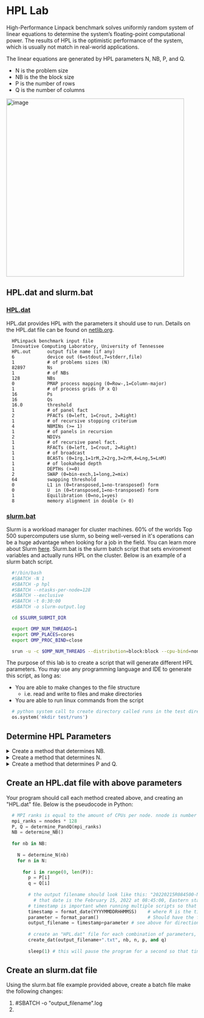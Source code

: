 # HPL Lab
High-Performance Linpack benchmark solves uniformly random system of linear equations to determine the system’s floating-point computational power. The results of HPL is the optimistic performance of the system, which is usually not match in real-world applications.

The linear equations are generated by HPL parameters N, NB, P, and Q.
- N is the problem size
- NB is the the block size
- P is the number of rows
- Q is the number of columns
  
<img width="468" alt="image" src="https://user-images.githubusercontent.com/11095946/153784916-f6468e90-9f78-4e48-8387-11cf9883e9f0.png">

## HPL.dat and slurm.bat
  ### [HPL.dat](HPL.dat)
  HPL.dat provides HPL with the parameters it should use to run. Details on the HPL.dat file can be found on [netlib.org](https://www.netlib.org/benchmark/hpl/tuning.html).
  ```
    HPLinpack benchmark input file
    Innovative Computing Laboratory, University of Tennessee
    HPL.out      output file name (if any) 
    6            device out (6=stdout,7=stderr,file)
    1            # of problems sizes (N)
    82897        Ns
    1            # of NBs
    128          NBs
    0            PMAP process mapping (0=Row-,1=Column-major)
    1            # of process grids (P x Q)
    16           Ps
    16           Qs
    16.0         threshold
    1            # of panel fact
    2            PFACTs (0=left, 1=Crout, 2=Right)
    1            # of recursive stopping criterium
    4            NBMINs (>= 1)
    1            # of panels in recursion
    2            NDIVs
    1            # of recursive panel fact.
    1            RFACTs (0=left, 1=Crout, 2=Right)
    1            # of broadcast
    1            BCASTs (0=1rg,1=1rM,2=2rg,3=2rM,4=Lng,5=LnM)
    1            # of lookahead depth
    1            DEPTHs (>=0)
    2            SWAP (0=bin-exch,1=long,2=mix)
    64           swapping threshold
    0            L1 in (0=transposed,1=no-transposed) form
    0            U  in (0=transposed,1=no-transposed) form
    1            Equilibration (0=no,1=yes)
    8            memory alignment in double (> 0)
  ```
  
  
  
  ### [slurm.bat](slurm.bat)
  Slurm is a workload manager for cluster machines. 60% of the worlds Top 500 supercomputers use slurm, so being well-versed in it's operations can be a huge advantage when looking for a job in the field. You can learn more about Slurm [here](https://slurm.schedmd.com/overview.html). Slurm.bat is the slurm batch script that sets enviroment variables and actually runs HPL on the cluster. Below is an example of a slurm batch script.
  
  ```bash
    #!/bin/bash
    #SBATCH -N 1
    #SBATCH -p hpl
    #SBATCH --ntasks-per-node=128
    #SBATCH --exclusive
    #SBATCH -t 0:30:00
    #SBATCH -o slurm-output.log

    cd $SLURM_SUBMIT_DIR

    export OMP_NUM_THREADS=1
    export OMP_PLACES=cores
    export OMP_PROC_BIND=close

    srun -u -c $OMP_NUM_THREADS --distribution=block:block --cpu-bind=none ./xhpl | tee hpl.out
  ```
</details>

The purpose of this lab is to create a script that will generate different HPL parameters. You may use any programming language and IDE to generate this script, as long as:
- You are able to make changes to the file structure
  - i.e. read and write to files and make directories
- You are able to run linux commands from the script
```python
  # python system call to create directory called runs in the test directory
  os.system('mkdir test/runs')
```
## Determine HPL Parameters
<details>
  <summary> Create a method that determines NB.</summary>
  
  - NB is the block size:
    - Want NB to be large enough to give good DGEMM performance
    - If NB is too large, the cache efficiency begins to drop
    - Different DGEMM libraries may have different optimal NB values, but usually that value is a multiple of 8
     - Hint: restrict your testing to 64 <= NB <= 320
  - This method should return an array of integers.
</details>

<details>
  <summary>Create a method that determines N.</summary>

  - N is the matrix size (# of equations):
    - Floating point work varies as N<sup>3</sup>, communication volume varies as N<sup>2</sup>, so the computation:communication ratio improves as N increases
    - 2X increase in problem size → up to 8X increase in run time
    - Memory usage in GiB is approximately 8*N<sup>2</sup>/10243
    - Each node has 256 GiB of memory but Slurm is configured to allow jobs to use ~80% of that
    - If you want to size a 2-node (nnodes = 2) job to use approximately 70% (mem_perc = .70) of memory, then N = sqrt(mem_perc * nnodes * 256 * 10243/8) = 219325
      - Does it help for N to be a multiple of NB?
    - Make sure N isn’t too small, since results of parameterization experiments for small N may not be the same as those for large N
  - This method should return an array of integers.
</details>

<details>
  <summary>Create a method that determines P and Q.</summary>
  
  - P and Q are the process grid dimensions
    - Need P * Q = # of MPI ranks
    - The process grid shouldn’t be too rectangular (e.g., 1x128 and 128x1 are not likely to be good)
    - Usually P <= Q with Q/P <= 4 works well, but it’s worth experimenting with other decompositions
    - For HPL, it’s best to utilize all the cores, so # of MPI ranks * # of OpenMP threads should equal the total number of cores in your job
      - Note that for HPL it is generally *not* beneficial to use both a core and its hyperthread partner for computation – one should be left idle
  - This method should return _two_ arrays of integers
</details>

## Create an HPL.dat file with above parameters
Your program should call each method created above, and creating an "HPL.dat" file. Below is the pseudocode in Python:

```python
  # MPI ranks is equal to the amount of CPUs per node. nnode is number of nodes
  mpi_ranks = nnodes * 128
  P, Q = determine_PandQ(mpi_ranks)
  NB = determine_NB()
  
  for nb in NB:
    
    N = determine_N(nb)
    for n in N:
    
      for i in range(0, len(P)):
        p = P[i]
        q = Q[i]
        
        # the output filename should look like this: "20220215R084500-N1_n128000_nb128_p16_q16"
          # that date is the February 15, 2022 at 08:45:00, Eastern standard time
        # timestamp is important when running multiple scripts so that you can troubleshoot errors and organize file
        timestamp = format_date(YYYYMMDDRHHMMSS)    # where R is the timezone "EST"
        parameter = format_param()                  # Should have the following format "N1_n128000_nb128_p16_q16"; where N is number of nodes
        output_filename = timestamp+parameter # see above for directions
   
        # create an "HPL.dat" file for each combination of parameters, but name it "output_filename".dat and write it to a directory called dat
        create_dat(output_filename+".txt", nb, n, p, and q)
        
        sleep(1) # this will pause the program for a second so that timestamp is different
```
## Create an slurm.dat file
Using the slurm.bat file example provided above, create a batch file make the following changes:
1. #SBATCH -o "output_filename".log
2. 
